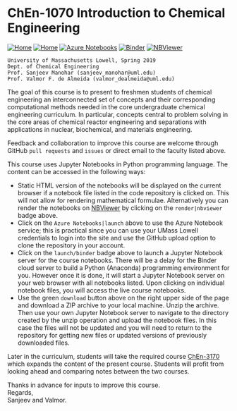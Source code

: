 # ChEn-1070 Introduction to Chemical Engineering
[![Home](https://img.shields.io/website-up-down-green-red/https/github.com/dpploy/chen-1070.svg?label=home&style=flat)](https://github.com/dpploy/chen-1070)
[![Home](https://img.shields.io/github/repo-size/dpploy/chen-1070.svg?label=size&style=flat)](https://github.com/dpploy/chen-1070)
[![Azure Notebooks](https://notebooks.azure.com/launch.svg)](https://notebooks.azure.com/dealmeidavf/projects/chen-1070)
[![Binder](https://mybinder.org/badge_logo.svg)](https://mybinder.org/v2/gh/dpploy/chen-1070/master)
[![NBViewer](https://github.com/jupyter/design/blob/master/logos/Badges/nbviewer_badge.svg)](https://nbviewer.jupyter.org/github/dpploy/chen-1070/tree/master/notebooks)

    University of Massachusetts Lowell, Spring 2019
    Dept. of Chemical Engineering
    Prof. Sanjeev Manohar (sanjeev_manohar@uml.edu)
    Prof. Valmor F. de Almeida (valmor_dealmeida@uml.edu)

The goal of this course is to present to freshmen students of chemical engineering an interconnected set of concepts and their corresponding computational methods needed in the core undergraduate chemical engineering curriculum. In particular, concepts central to problem solving in the core areas of chemical reactor engineering and separations with applications in nuclear, biochemical, and materials engineering.

Feedback and collaboration to improve this course are welcome through GitHub `pull requests` and `issues` or direct email to the faculty listed above.

This course uses Jupyter Notebooks in Python programming language. The content can be accessed in
the following ways:
+ Static HTML version of the notebooks will be displayed on the current browser if a
notebook file listed in the code repository is clicked on. This will not allow for rendering mathematical formulae. Alternatively you can render the notebooks on [NBViewer](http://nbviewer.jupyter.org/) by clicking on the `render|nbviewer` badge above.
+ Click on the `Azure Notebooks|launch` above to use the Azure Notebook service; this is practical since you can use your UMass Lowell credentials to login into the site and use the GitHub upload option to clone the repository in your account.
+ Click on the `launch/binder` badge above to launch a Jupyter Notebook server for the
course notebooks. There will be a delay for the Binder cloud server to build a
Python (Anaconda) programming environment for you. However once it is done, it will
start a Jupyter Notebook server on your web browser with all notebooks listed. Upon
clicking on individual notebook files, you will access the live course notebooks.
+ Use the green `download` button above on the right upper side of the page and download a ZIP archive to your local machine. Unzip the archive. Then use your own Jupyter Notebook server to navigate to the directory created by the unzip operation and upload the notebook files. In this case the files will not be updated and you will need to return to the repository for getting new files or updated versions of previously downloaded files.

Later in the curriculum, students will take the required course [ChEn-3170](https://github.com/dpploy/chen-3170) which expands the content of the present course. Students will profit from looking ahead and comparing notes between the two courses.

Thanks in advance for inputs to improve this course.\
Regards,\
Sanjeev and Valmor.
